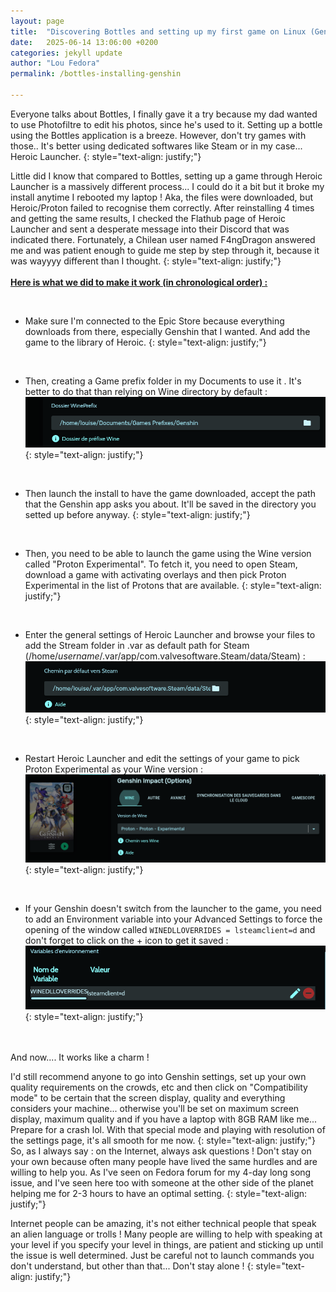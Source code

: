 ```yaml
---
layout: page
title:  "Discovering Bottles and setting up my first game on Linux (Genshin Impact)"
date:   2025-06-14 13:06:00 +0200
categories: jekyll update
author: "Lou Fedora"
permalink: /bottles-installing-genshin

---
```


Everyone talks about Bottles, I finally gave it a try because my dad wanted to use Photofiltre to edit his photos, since he's used to it. Setting up a bottle using the Bottles application is a breeze. However, don't try games with those.. It's better using dedicated softwares like Steam or in my case... Heroic Launcher. 
{: style="text-align: justify;"}
<br/>

Little did I know that compared to Bottles, setting up a game through Heroic Launcher is a massively different process... I could do it a bit but it broke my install anytime I rebooted my laptop ! Aka, the files were downloaded, but Heroic/Proton failed to recognise them correctly. After reinstalling 4 times and getting the same results, I checked the Flathub page of Heroic Launcher and sent a desperate message into their Discord that was indicated there. Fortunately, a Chilean user named F4ngDragon answered me and was patient enough to guide me step by step through it, because it was wayyyy different than I thought. 
{: style="text-align: justify;"}
<br/>
<br/>
**<u>Here is what we did to make it work (in chronological order) : </u>**

<br/>

- Make sure I'm connected to the Epic Store because everything downloads from there, especially Genshin that I wanted. And add the game to the library of Heroic.
{: style="text-align: justify;"}
<br/>

- Then, creating a Game prefix folder in my Documents to use it . It's better to do that than relying on Wine directory by default : ![wine-prefixes](/assets/images/Wine-prefixes.png)
{: style="text-align: justify;"}
<br/>

- Then launch the install to have the game downloaded, accept the path that the Genshin app asks you about. It'll be saved in the directory you setted up before anyway.
{: style="text-align: justify;"}
<br/>

- Then, you need to be able to launch the game using the Wine version called "Proton Experimental". To fetch it, you need to open Steam, download a game with activating overlays and then pick Proton Experimental in the list of Protons that are available.
{: style="text-align: justify;"}
<br/>

- Enter the general settings of Heroic Launcher and browse your files to add the Stream folder in .var as default path for Steam (/home/*username*/.var/app/com.valvesoftware.Steam/data/Steam) : ![steam-default-path](/assets/images/Steam-default-path.png)
{: style="text-align: justify;"}
<br/>

- Restart Heroic Launcher and edit the settings of your game to pick Proton Experimental as your Wine version : ![proton-experimental](/assets/images/Proton-Experimental.png)
{: style="text-align: justify;"}
<br/>

- If your Genshin doesn't switch from the launcher to the game, you need to add an Environment variable into your Advanced Settings to force the opening of the window called `WINEDLLOVERRIDES = lsteamclient=d` and don't forget to click on the + icon to get it saved : ![environmental-variables](/assets/images/Environmental-variable.png)
{: style="text-align: justify;"}

<br/>
<br/>
And now.... It works like a charm ! 
   
I'd still recommend anyone to go into Genshin settings, set up your own quality requirements on the crowds, etc and then click on "Compatibility mode" to be certain that the screen display, quality and everything considers your machine... otherwise you'll be set on maximum screen display, maximum quality and if you have a laptop with 8GB RAM like me... Prepare for a crash lol. With that special mode and playing with resolution of the settings page, it's all smooth for me now.
{: style="text-align: justify;"}
<br/>
So, as I always say : on the Internet, always ask questions ! Don't stay on your own because often many people have lived the same hurdles and are willing to help you. As I've seen on Fedora forum for my 4-day long song issue, and I've seen here too with someone at the other side of the planet helping me for 2-3 hours to have an optimal setting. 
{: style="text-align: justify;"}

Internet people can be amazing, it's not either technical people that speak an alien language or trolls ! Many people are willing to help with speaking at your level if you specify your level in things, are patient and sticking up until the issue is well determined. Just be careful not to launch commands you don't understand, but other than that... Don't stay alone !
{: style="text-align: justify;"}
